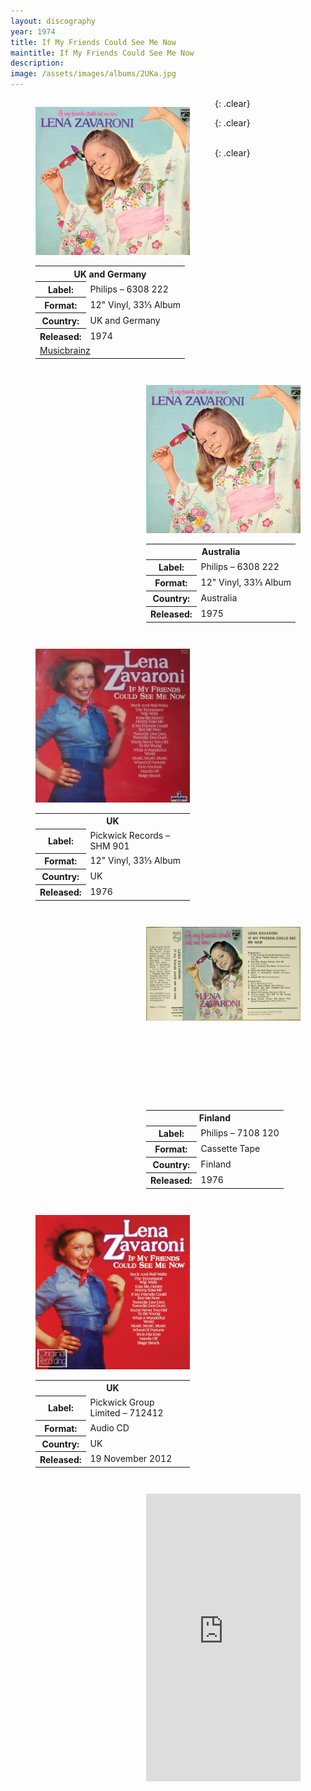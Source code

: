 ```yaml
---
layout: discography
year: 1974
title: If My Friends Could See Me Now
maintitle: If My Friends Could See Me Now
description: 
image: /assets/images/albums/2UKa.jpg
---
```


<figure class="fig1" id="uk-germany-australia">
<img src="/assets/images/albums/2UKa.jpg" class="full-width">
<figcaption>
<table>
<tr><th colspan="2">UK and Germany</th></tr>
<tr><th>Label:</th><td>Philips – 6308 222</td></tr>
<tr><th>Format:</th><td>12" Vinyl, 33⅓ Album</td></tr>
<tr><th>Country:</th><td>UK and Germany</td></tr>
<tr><th>Released:</th><td>1974</td></tr>
<tr><td colspan="2"><a href="https://musicbrainz.org/release-group/d880e097-a36f-4301-b647-01d1eb9b8f4b">Musicbrainz</a></td></tr>
</table>
</figcaption>
</figure>

<figure class="fig2">
<img src="/assets/images/albums/2UKa.jpg" class="full-width">
<figcaption>
<table>
<tr><th colspan="2">Australia</th></tr>
<tr><th>Label:</th><td>Philips – 6308 222</td></tr>
<tr><th>Format:</th><td>12" Vinyl, 33⅓ Album</td></tr>
<tr><th>Country:</th><td>Australia</td></tr>
<tr><th>Released:</th><td>1975</td></tr>
</table>
</figcaption>
</figure>

{: .clear}

<figure class="fig1" id="uk-finland">
<img src="/assets/images/albums/2UKb.jpg" class="full-width">
<figcaption>
<table>
<tr><th colspan="2">UK</th></tr>
<tr><th>Label:</th><td>Pickwick Records – SHM 901</td></tr>
<tr><th>Format:</th><td>12" Vinyl, 33⅓ Album</td></tr>
<tr><th>Country:</th><td>UK</td></tr>
<tr><th>Released:</th><td>1976</td></tr>
</table>
</figcaption>
</figure>

<figure class="fig2">
<img src="/assets/images/albums/2UKc.jpg" class="full-width">
<figcaption>
<div class="padding"></div>
<table>
<tr><th colspan="2">Finland</th></tr>
<tr><th>Label:</th><td>Philips – 7108 120</td></tr>
<tr><th>Format:</th><td>Cassette Tape</td></tr>
<tr><th>Country:</th><td>Finland</td></tr>
<tr><th>Released:</th><td>1976</td></tr>
</table>
</figcaption>
</figure>

{: .clear}

<figure class="fig1" id="uk-spotify">
<img src="/assets/images/albums/2UKd.jpg" class="full-width">
<figcaption>
<table>
<tr><th colspan="2">UK</th></tr>
<tr><th>Label:</th><td>Pickwick Group Limited – 712412</td></tr>
<tr><th>Format:</th><td>Audio CD</td></tr>
<tr><th>Country:</th><td>UK</td></tr>
<tr><th>Released:</th><td>19 November 2012</td></tr>
</table>
</figcaption>
</figure>

<figure class="fig2">
<iframe src="https://open.spotify.com/embed/album/1EerWszsZlRkR3wvk4Iroh" width="100%" height="460" frameborder="0" allowtransparency="true"></iframe>
</figure>

<br />{: .clear}

<style>
.padding {margin-bottom:140px;}
.fig1 {float:left; width:49%;}
figcaption {float:left; width:100%;}

.fig2 {float:right; width:49%;}
figcaption {float:left; width:100%;}

@media only screen and (max-width: 700px) {
.padding {margin-bottom:0;}
.fig1, .fig2 {float:left; width:100%;}
figcaption {float:left; width:100%; margin-bottom: 10px;}
}
</style>

